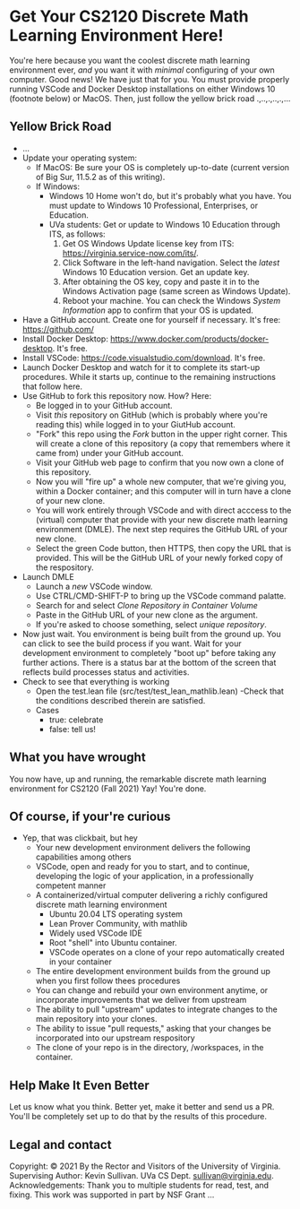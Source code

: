 # Get Your CS2120 Discrete Math Learning Environment Here!

You're here because you want the coolest discrete math learning environment ever, *and* you want it with *minimal* configuring of your own computer. Good news! We have just that for you. You must provide properly running VSCode and Docker Desktop installations on either Windows 10 (footnote below) or MacOS. Then, just follow the yellow brick road .,..,.,..,.,...

## Yellow Brick Road
- ...
- Update your operating system:
  - If MacOS: Be sure your OS is completely up-to-date (current version of Big Sur, 11.5.2 as of this writing).
  - If Windows: 
    - Windows 10 Home won't do, but it's probably what you have. You must update to Windows 10 Professional, Enterprises, or Education.
    - UVa students: Get or update to Windows 10 Education through ITS, as follows:
      1. Get OS Windows Update license key from ITS: https://virginia.service-now.com/its/.  
      2. Click Software in the left-hand navigation. Select the *latest* Windows 10 Education version. Get an update key.
      3. After obtaining the OS key, copy and paste it in to the Windows Activation page (same screen as Windows Update).
      4. Reboot your machine. You can check the Windows *System Information* app to confirm that your OS is updated.
- Have a GitHub account. Create one for yourself if necessary. It's free: https://github.com/
- Install Docker Desktop: https://www.docker.com/products/docker-desktop. It's free.
- Install VSCode: https://code.visualstudio.com/download. It's free.
- Launch Docker Desktop and watch for it to complete its start-up procedures. While it starts up, continue to the remaining instructions that follow here. 
- Use GitHub to fork this repository now. How? Here:
  - Be logged in to your GitHub account.
  - Visit *this* repository on GitHub (which is probably where you're reading this) while logged in to your GiutHub account.
  - "Fork" this repo using the *Fork* button in the upper right corner. This will create a clone of this repository (a copy that remembers where it came from) under your GitHub account. 
  -   Visit your GitHub web page to confirm that you now own a clone of this repository. 
  -   Now you will "fire up" a whole new computer, that we're giving you, within a Docker container; and this computer will in turn have a clone of your new clone.
  -   You will work entirely through VSCode and with direct acccess to the (virtual) computer that provide with your new discrete math learning environment (DMLE). The next step requires the GitHub URL of your new clone.
  -   Select the green Code button, then HTTPS, then copy the URL that is provided. This will be the GitHub URL of your newly forked copy of the respository.
- Launch DMLE
  - Launch a *new* VSCode window. 
  - Use CTRL/CMD-SHIFT-P to bring up the VSCode command palatte. 
  - Search for and select *Clone Repository in Container Volume*
  - Paste in the GitHub URL of your new clone as the argument.
  - If you're asked to choose something, select *unique repository*.
- Now just wait. You environment is being built from the ground up. You can click to see the build process if you want. Wait for your development environment to completely "boot up" before taking any further actions. There is a status bar at the bottom of the screen that reflects build processes status and activities.
- Check to see that everything is working
  - Open the test.lean file (src/test/test_lean_mathlib.lean)
  -Check that the conditions described therein are satisfied.
  - Cases
    - true: celebrate
    - false: tell us!  

## What you have wrought

You now have, up and running, the remarkable discrete math learning environment for CS2120 (Fall 2021) Yay! You're done.

## Of course, if your're curious
- Yep, that was clickbait, but hey
  - Your new development environment delivers the following capabilities among others
  - VSCode, open and ready for you to start, and to continue, developing the logic of your application, in a professionally competent manner
  - A containerized/virtual computer delivering a richly configured discrete math learning environment
    - Ubuntu 20.04 LTS operating system
    - Lean Prover Community, with mathlib
    - Widely used VSCode IDE
    - Root "shell" into Ubuntu container.
    - VSCode operates on a clone of your repo automatically created in your container
  - The entire development environment builds from the ground up when you first follow thees procedures
  - You can change and rebuild your own environment anytime, or incorporate improvements that we deliver from upstream 
  - The ability to pull "upstream" updates to integrate changes to the main repository into your clones. 
  - The ability to issue "pull requests," asking that your changes be incorporated into our upstream respository 
  - The clone of your repo is in the directory, /workspaces, in the container. 

## Help Make It Even Better
Let us know what you think. Better yet, make it better and send us a PR. You'll be completely set up to do that by the results of this procedure. 


## Legal and contact
Copyright: © 2021 By the Rector and Visitors of the University of Virginia.
Supervising Author: Kevin Sullivan. UVa CS Dept. sullivan@virginia.edu. 
Acknowledgements: Thank you to multiple students for read, test, and fixing. This work was supported in part by NSF Grant ...


